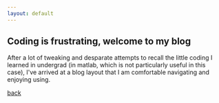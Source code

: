 ```yaml
---
layout: default
---
```


## Coding is frustrating, welcome to my blog

After a lot of tweaking and desparate attempts to recall the little coding I learned in undergrad (in matlab, which is not particularly useful in this case), I've arrived at a blog layout that I am comfortable navigating and enjoying using. 

[back](./)
